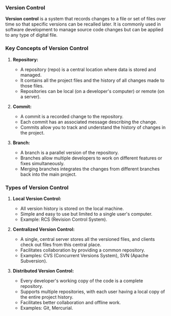 ### Version Control

**Version control** is a system that records changes to a file or set of files over time so that specific versions can be recalled later. It is commonly used in software development to manage source code changes but can be applied to any type of digital file.

### Key Concepts of Version Control

1. **Repository:**
    
    - A repository (repo) is a central location where data is stored and managed.
    - It contains all the project files and the history of all changes made to those files.
    - Repositories can be local (on a developer's computer) or remote (on a server).
2. **Commit:**
    
    - A commit is a recorded change to the repository.
    - Each commit has an associated message describing the change.
    - Commits allow you to track and understand the history of changes in the project.
3. **Branch:**
    
    - A branch is a parallel version of the repository.
    - Branches allow multiple developers to work on different features or fixes simultaneously.
    - Merging branches integrates the changes from different branches back into the main project.

### Types of Version Control

1. **Local Version Control:**
    
    - All version history is stored on the local machine.
    - Simple and easy to use but limited to a single user's computer.
    - Example: RCS (Revision Control System).
2. **Centralized Version Control:**
    
    - A single, central server stores all the versioned files, and clients check out files from this central place.
    - Facilitates collaboration by providing a common repository.
    - Examples: CVS (Concurrent Versions System), SVN (Apache Subversion).
3. **Distributed Version Control:**
    
    - Every developer's working copy of the code is a complete repository.
    - Supports multiple repositories, with each user having a local copy of the entire project history.
    - Facilitates better collaboration and offline work.
    - Examples: Git, Mercurial.


